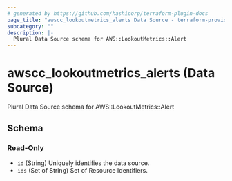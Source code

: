 ```yaml
---
# generated by https://github.com/hashicorp/terraform-plugin-docs
page_title: "awscc_lookoutmetrics_alerts Data Source - terraform-provider-awscc"
subcategory: ""
description: |-
  Plural Data Source schema for AWS::LookoutMetrics::Alert
---
```


# awscc_lookoutmetrics_alerts (Data Source)

Plural Data Source schema for AWS::LookoutMetrics::Alert



<!-- schema generated by tfplugindocs -->
## Schema

### Read-Only

- `id` (String) Uniquely identifies the data source.
- `ids` (Set of String) Set of Resource Identifiers.
